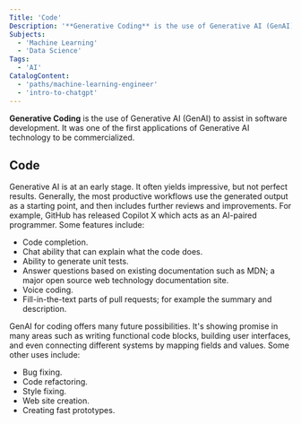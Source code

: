 ```yaml
---
Title: 'Code'
Description: '**Generative Coding** is the use of Generative AI (GenAI) to assist in software development. It was one of the first applications of Generative AI technology to be commercialized.'
Subjects:
  - 'Machine Learning'
  - 'Data Science'
Tags:
  - 'AI'
CatalogContent:
  - 'paths/machine-learning-engineer'
  - 'intro-to-chatgpt'
---
```


**Generative Coding** is the use of Generative AI (GenAI) to assist in software development. It was one of the first applications of Generative AI technology to be commercialized.

## Code

Generative AI is at an early stage. It often yields impressive, but not perfect results. Generally, the most productive workflows use the generated output as a starting point, and then includes further reviews and improvements. For example, GitHub has released Copilot X which acts as an AI-paired programmer. Some features include:

- Code completion.
- Chat ability that can explain what the code does.
- Ability to generate unit tests.
- Answer questions based on existing documentation such as MDN; a major open source web technology documentation site.
- Voice coding.
- Fill-in-the-text parts of pull requests; for example the summary and description.

GenAI for coding offers many future possibilities. It's showing promise in many areas such as writing functional code blocks, building user interfaces, and even connecting different systems by mapping fields and values. Some other uses include:

- Bug fixing.
- Code refactoring.
- Style fixing.
- Web site creation.
- Creating fast prototypes.
